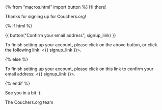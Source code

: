 {% from "macros.html" import button %}
Hi there!

Thanks for signing up for Couchers.org!

{% if html %}

{{ button("Confirm your email address", signup_link) }}

To finish setting up your account, please click on the above button, or click the following link: <{{ signup_link }}>.

{% else %}

To finish setting up your account, please click on this link to confirm your email address: <{{ signup_link }}>.

{% endif %}

See you in a bit :).

The Couchers.org team
